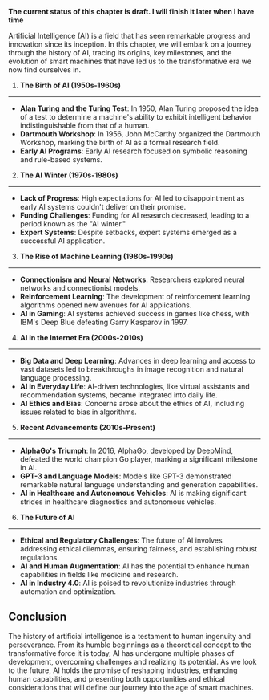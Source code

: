 **The current status of this chapter is draft. I will finish it later when I have time**

Artificial Intelligence (AI) is a field that has seen remarkable progress and innovation since its inception. In this chapter, we will embark on a journey through the history of AI, tracing its origins, key milestones, and the evolution of smart machines that have led us to the transformative era we now find ourselves in.

1. **The Birth of AI (1950s-1960s)**
------------------------------------

* **Alan Turing and the Turing Test**: In 1950, Alan Turing proposed the idea of a test to determine a machine's ability to exhibit intelligent behavior indistinguishable from that of a human.
* **Dartmouth Workshop**: In 1956, John McCarthy organized the Dartmouth Workshop, marking the birth of AI as a formal research field.
* **Early AI Programs**: Early AI research focused on symbolic reasoning and rule-based systems.

2. **The AI Winter (1970s-1980s)**
----------------------------------

* **Lack of Progress**: High expectations for AI led to disappointment as early AI systems couldn't deliver on their promise.
* **Funding Challenges**: Funding for AI research decreased, leading to a period known as the "AI winter."
* **Expert Systems**: Despite setbacks, expert systems emerged as a successful AI application.

3. **The Rise of Machine Learning (1980s-1990s)**
-------------------------------------------------

* **Connectionism and Neural Networks**: Researchers explored neural networks and connectionist models.
* **Reinforcement Learning**: The development of reinforcement learning algorithms opened new avenues for AI applications.
* **AI in Gaming**: AI systems achieved success in games like chess, with IBM's Deep Blue defeating Garry Kasparov in 1997.

4. **AI in the Internet Era (2000s-2010s)**
-------------------------------------------

* **Big Data and Deep Learning**: Advances in deep learning and access to vast datasets led to breakthroughs in image recognition and natural language processing.
* **AI in Everyday Life**: AI-driven technologies, like virtual assistants and recommendation systems, became integrated into daily life.
* **AI Ethics and Bias**: Concerns arose about the ethics of AI, including issues related to bias in algorithms.

5. **Recent Advancements (2010s-Present)**
------------------------------------------

* **AlphaGo's Triumph**: In 2016, AlphaGo, developed by DeepMind, defeated the world champion Go player, marking a significant milestone in AI.
* **GPT-3 and Language Models**: Models like GPT-3 demonstrated remarkable natural language understanding and generation capabilities.
* **AI in Healthcare and Autonomous Vehicles**: AI is making significant strides in healthcare diagnostics and autonomous vehicles.

6. **The Future of AI**
-----------------------

* **Ethical and Regulatory Challenges**: The future of AI involves addressing ethical dilemmas, ensuring fairness, and establishing robust regulations.
* **AI and Human Augmentation**: AI has the potential to enhance human capabilities in fields like medicine and research.
* **AI in Industry 4.0**: AI is poised to revolutionize industries through automation and optimization.

Conclusion
----------

The history of artificial intelligence is a testament to human ingenuity and perseverance. From its humble beginnings as a theoretical concept to the transformative force it is today, AI has undergone multiple phases of development, overcoming challenges and realizing its potential. As we look to the future, AI holds the promise of reshaping industries, enhancing human capabilities, and presenting both opportunities and ethical considerations that will define our journey into the age of smart machines.

